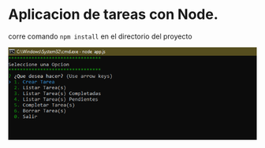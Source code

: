 # Aplicacion de tareas con Node.

corre comando ```npm install``` en el directorio del proyecto

![app_tareas](./evidencia/app_tareas.PNG "app_tareas")